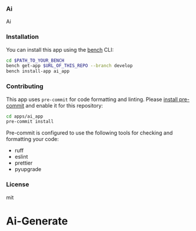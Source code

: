 ### Ai

Ai

### Installation

You can install this app using the [bench](https://github.com/frappe/bench) CLI:

```bash
cd $PATH_TO_YOUR_BENCH
bench get-app $URL_OF_THIS_REPO --branch develop
bench install-app ai_app
```

### Contributing

This app uses `pre-commit` for code formatting and linting. Please [install pre-commit](https://pre-commit.com/#installation) and enable it for this repository:

```bash
cd apps/ai_app
pre-commit install
```

Pre-commit is configured to use the following tools for checking and formatting your code:

- ruff
- eslint
- prettier
- pyupgrade

### License

mit
# Ai-Generate

